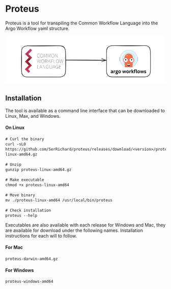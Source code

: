 # Proteus

Proteus is a tool for transpiling the Common Workflow Language into the Argo Workflow yaml structure.

![alt text](cwl2argo.png)

## Installation

The tool is available as a command line interface that can be downloaded to Linux, Max, and Windows.

#### On Linux
```
# Curl the binary
curl -sLO https://github.com/SerRichard/proteus/releases/download/<version>/proteus-linux-amd64.gz

# Unzip
gunzip proteus-linux-amd64.gz

# Make executable
chmod +x proteus-linux-amd64

# Move binary
mv ./proteus-linux-amd64 /usr/local/bin/proteus

# Check installation
proteus --help
```

Executables are also available with each release for Windows and Mac, they are available for download under the following names. Installation instructions for each will to follow.

#### For Mac
```
proteus-darwin-amd64.gz
```

#### For Windows
```
proteus-windows-amd64
```
